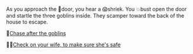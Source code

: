 As you approach the 🚪door, you hear a 😱shriek. You 💥bust open the door and startle the three goblins inside. They scamper toward the back of the house to escape.

👺[Chase after the goblins](../4/0.md)

👩‍💼[Check on your wife, to make sure she's safe](../4/0.md)
